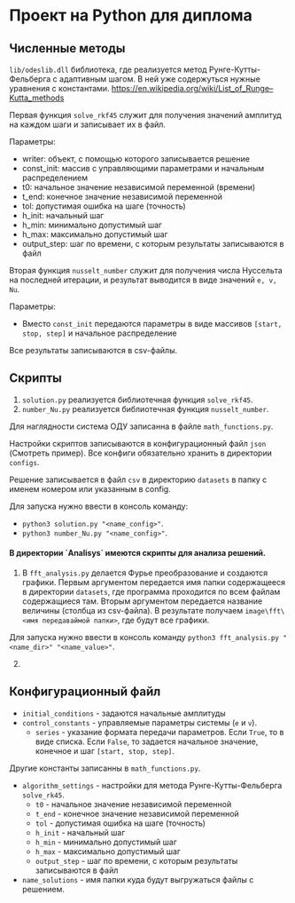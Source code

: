 # Проект на Python для диплома

## Численные методы

`lib/odeslib.dll` библиотека, где реализуется метод Рунге-Кутты-Фельберга с адаптивным шагом. В ней уже содержуться нужные уравнения с константами.
https://en.wikipedia.org/wiki/List_of_Runge–Kutta_methods

Первая функция `solve_rkf45` служит для получения значений амплитуд на каждом шаги и записывает их в файл.

Параметры:
- writer: объект, с помощью которого записывается решение
- const_init: массив с управляющими параметрами и начальным распределением
- t0: начальное значение независимой переменной (времени)
- t_end: конечное значение независимой переменной
- tol: допустимая ошибка на шаге (точность)
- h_init: начальный шаг
- h_min: минимально допустимый шаг
- h_max: максимально допустимый шаг
- output_step: шаг по времени, с которым результаты записываются в файл

Вторая функция `nusselt_number` служит для получения числа Нуссельта на последней итерации, и результат выводится в виде значений `e, v, Nu`.

Параметры:
- Вместо `const_init` передаются параметры в виде массивов `[start, stop, step]` и начальное распределение

Все результаты записываются в csv-файлы.

## Скрипты

1. `solution.py` реализуется библиотечная функция `solve_rkf45`.
2. `number_Nu.py` реализуется библиотечная функция `nusselt_number`.

Для наглядности система ОДУ записанна в файле `math_functions.py`.

Настройки скриптов записываются в конфигурационный файл `json` (Смотреть пример).
Все конфиги обязательно хранить в директории `configs`.

Решение записывается в файл `csv` в директорию `datasets` в папку с именем номером или указанным в config.

Для запуска нужно ввести в консоль команду:
- `python3 solution.py "<name_config>"`.
- `python3 number_Nu.py "<name_config>"`.

<h4>В директории `Analisys` имеются скрипты для анализа решений. </h4>

1. В `fft_analysis.py` делается Фурье преобразование и создаются графики.
Первым аргументом передается имя папки содержащееся в директории `datasets`,
где программа проходится по всем файлам содержащиеся там.
Вторым аргументом передается название величины (столбца из csv-файла).
В результате получаем `image\fft\<имя передаваймой папки>`, где будут все графики.

Для запуска нужно ввести в консоль команду `python3 fft_analysis.py "<name_dir>" "<name_value>"`.

2. 

## Конфигурационный файл

- `initial_conditions` - задаются начальные амплитуды
- `control_constants` - управляемые параметры системы (`e` и `v`).
    - `series` - указание формата передачи параметров. Если `True`, то в виде списка. Если `False`, то задается начальное значение, конечное и шаг `[start, stop, step]`.

Другие константы записанны в `math_functions.py`.
- `algorithm_settings` - настройки для метода Рунге-Кутты-Фельберга `solve_rk45`.
    - `t0` - начальное значение независимой переменной
    - `t_end` - конечное значение независимой переменной
    - `tol` - допустимая ошибка на шаге (точность)
    - `h_init` - начальный шаг
    - `h_min` - минимально допустимый шаг
    - `h_max` - максимально допустимый шаг
    - `output_step` - шаг по времени, с которым результаты записываются в файл
- `name_solutions` - имя папки куда будут выгружаться файлы с решением.

